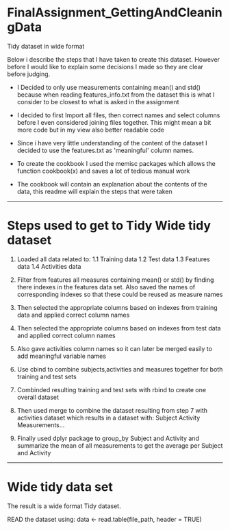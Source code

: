 # FinalAssignment_GettingAndCleaningData
Tidy dataset in wide format

Below i describe the steps that I have taken to create this dataset. However before
I would like to explain some decisions I made so they are clear before judging.

- I Decided to only use measurements containing mean() and std() because when reading
	features_info.txt from the dataset this is what I consider to be closest to what is
	asked in the assignment

- I decided to first Import all files, then correct names and select columns 
	before I even considered joining files together. This might mean a bit more code
	but in my view also better readable code

- Since i have very little understanding of the content of the dataset I decided to use
	the features.txt as 'meaningful' column names.

- To create the cookbook I used the memisc packages which allows the function cookbook(x)
	and saves a lot of tedious manual work

- The cookbook will contain an explanation about the contents of the data, this readme
	will explain the steps that were taken

-------------------------------------------------------------------------------

# Steps used to get to Tidy Wide tidy dataset
1. Loaded all data related to:
	1.1 Training data
	1.2 Test data
	1.3 Features data
	1.4 Activities data

2. Filter from features all measures containing mean() or std()
	by finding there indexes in the features data set. Also saved the names of corresponding 
	indexes so that these could be reused as measure names

3. Then selected the appropriate columns based on indexes from training data
	and applied correct column names

4. Then selected the appropriate columns based on indexes from test data
	and applied correct column names

5. Also gave activities column names so it can later be merged easily to add 
	meaningful variable names

6. Use cbind to combine subjects,activities and measures together for both 
	training and test sets

7. Combinded resulting training and test sets with rbind to create one overall
	dataset 

8. Then used merge to combine the dataset resulting from step 7 with activities dataset
	which results in a dataset with:
		Subject
		Activity
		Measurements...

9. Finally used dplyr package to group_by Subject and Activity and summarize the mean
	of all measurements to get the average per Subject and Activity

------------------------------------------------------------------------------

# Wide tidy data set
The result is a wide format Tidy dataset.

READ the dataset using:
data <- read.table(file_path, header = TRUE)
